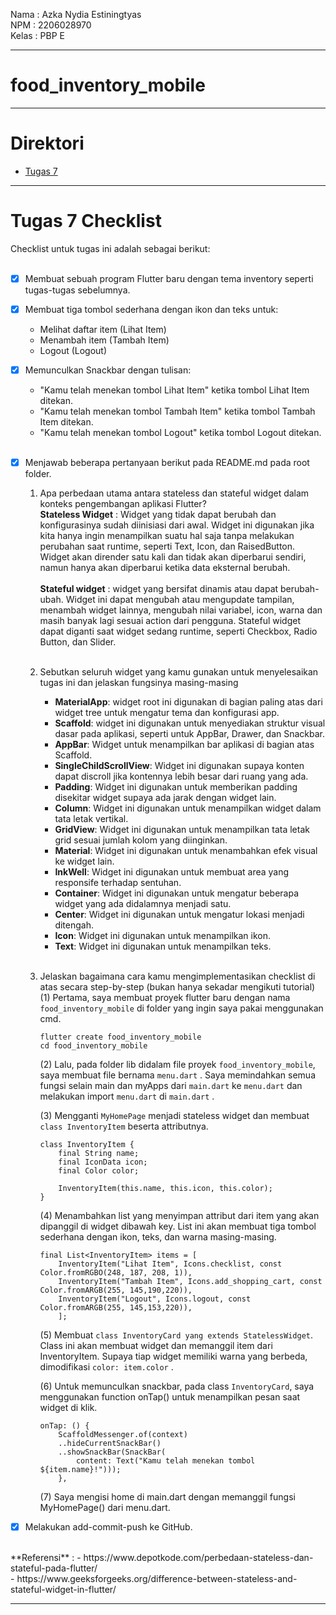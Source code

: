  Nama    : Azka Nydia Estiningtyas <br>
 NPM     : 2206028970 <br>
 Kelas   : PBP E <br>

---
# food_inventory_mobile

---

# Direktori

- [Tugas 7](#tugas-7-checklist)

---

# Tugas 7 Checklist

Checklist untuk tugas ini adalah sebagai berikut:<br>
<br>
- [x] Membuat sebuah program Flutter baru dengan tema inventory seperti tugas-tugas sebelumnya.<br>
- [x] Membuat tiga tombol sederhana dengan ikon dan teks untuk:<br>
    - Melihat daftar item (Lihat Item)<br>
    - Menambah item (Tambah Item)<br>
    - Logout (Logout)<br>
- [x] Memunculkan Snackbar dengan tulisan:<br>
    - "Kamu telah menekan tombol Lihat Item" ketika tombol Lihat Item ditekan.<br>
    - "Kamu telah menekan tombol Tambah Item" ketika tombol Tambah Item ditekan.<br>
    - "Kamu telah menekan tombol Logout" ketika tombol Logout ditekan.<br>
    <br>
- [x] Menjawab beberapa pertanyaan berikut pada README.md pada root folder.<br>
    1.  Apa perbedaan utama antara stateless dan stateful widget dalam konteks pengembangan aplikasi Flutter?<br>
        **Stateless Widget** : Widget yang tidak dapat berubah dan konfigurasinya sudah diinisiasi dari awal. Widget ini digunakan jika kita hanya ingin menampilkan suatu hal saja tanpa melakukan perubahan saat runtime, seperti Text, Icon, dan RaisedButton. Widget akan dirender satu kali dan tidak akan diperbarui sendiri, namun hanya akan diperbarui ketika data eksternal berubah.<br>
        <br>
        **Stateful widget** : widget yang bersifat dinamis atau dapat berubah-ubah. Widget ini dapat mengubah atau mengupdate tampilan, menambah widget lainnya, mengubah nilai variabel, icon, warna dan masih banyak lagi sesuai action dari pengguna. Stateful widget dapat diganti saat widget sedang runtime, seperti Checkbox, Radio Button, dan Slider.<br>
        <br>
    2.  Sebutkan seluruh widget yang kamu gunakan untuk menyelesaikan tugas ini dan jelaskan fungsinya masing-masing <br>
        - **MaterialApp**: widget root ini digunakan di bagian paling atas dari widget tree untuk mengatur tema dan konfigurasi app.<br>
        - **Scaffold**: widget ini digunakan untuk menyediakan struktur visual dasar pada aplikasi, seperti untuk AppBar, Drawer, dan Snackbar.<br>
        - **AppBar**: Widget untuk menampilkan bar aplikasi di bagian atas Scaffold.<br>
        - **SingleChildScrollView**: Widget ini digunakan supaya konten dapat discroll jika kontennya lebih besar dari ruang yang ada.<br>
        - **Padding**: Widget ini digunakan untuk memberikan padding disekitar widget supaya ada jarak dengan widget lain.<br>
        - **Column**: Widget ini digunakan untuk menampilkan widget dalam tata letak vertikal.<br>
        - **GridView**: Widget ini digunakan untuk menampilkan tata letak grid sesuai jumlah kolom yang diinginkan.<br>
        - **Material**: Widget ini digunakan untuk menambahkan efek visual ke widget lain.<br>
        - **InkWell**: Widget ini digunakan untuk membuat area yang responsife terhadap sentuhan.<br>
        - **Container**: Widget ini digunakan untuk mengatur beberapa widget yang ada didalamnya menjadi satu.<br>
        - **Center**: Widget ini digunakan untuk mengatur lokasi menjadi ditengah.<br>
        - **Icon**: Widget ini digunakan untuk menampilkan ikon.<br>
        - **Text**: Widget ini digunakan untuk menampilkan teks.<br>
        <br>
    3.  Jelaskan bagaimana cara kamu mengimplementasikan checklist di atas secara step-by-step (bukan hanya sekadar mengikuti tutorial)<br>
        (1) Pertama, saya membuat proyek flutter baru dengan nama ```food_inventory_mobile``` di folder yang ingin saya pakai menggunakan cmd.<br>

            flutter create food_inventory_mobile
            cd food_inventory_mobile


        (2) Lalu, pada folder lib didalam file proyek ```food_inventory_mobile```, saya membuat file bernama ```menu.dart``` . Saya memindahkan semua fungsi selain main dan myApps dari ```main.dart``` ke ```menu.dart``` dan melakukan import ```menu.dart``` di ```main.dart``` .<br>

        (3) Mengganti ```MyHomePage``` menjadi stateless widget dan membuat ```class InventoryItem``` beserta attributnya.<br>

            class InventoryItem {
                final String name;
                final IconData icon;
                final Color color;

                InventoryItem(this.name, this.icon, this.color);
            }


        (4) Menambahkan list yang menyimpan attribut dari item yang akan dipanggil di widget dibawah key. List ini akan membuat tiga tombol sederhana dengan ikon, teks, dan warna masing-masing.<br>
            
            final List<InventoryItem> items = [
                InventoryItem("Lihat Item", Icons.checklist, const Color.fromRGBO(248, 187, 208, 1)),
                InventoryItem("Tambah Item", Icons.add_shopping_cart, const Color.fromARGB(255, 145,190,220)),
                InventoryItem("Logout", Icons.logout, const Color.fromARGB(255, 145,153,220)),
                ];

        
        (5) Membuat ```class InventoryCard yang extends StatelessWidget```. Class ini akan membuat widget dan memanggil item dari InventoryItem. Supaya tiap widget memiliki warna yang berbeda, dimodifikasi ```color: item.color``` .

        (6) Untuk memunculkan snackbar, pada class ```InventoryCard```, saya menggunakan function onTap() untuk menampilkan pesan saat widget di klik.<br>
            
            onTap: () {
                ScaffoldMessenger.of(context)
                ..hideCurrentSnackBar()
                ..showSnackBar(SnackBar(
                    content: Text("Kamu telah menekan tombol ${item.name}!")));
                },


        (7) Saya mengisi home di main.dart dengan memanggil fungsi MyHomePage() dari menu.dart.<br>  

- [x] Melakukan add-commit-push ke GitHub.<br>
<br>
**Referensi** :
- https://www.depotkode.com/perbedaan-stateless-dan-stateful-pada-flutter/<br>
- https://www.geeksforgeeks.org/difference-between-stateless-and-stateful-widget-in-flutter/<br>

---